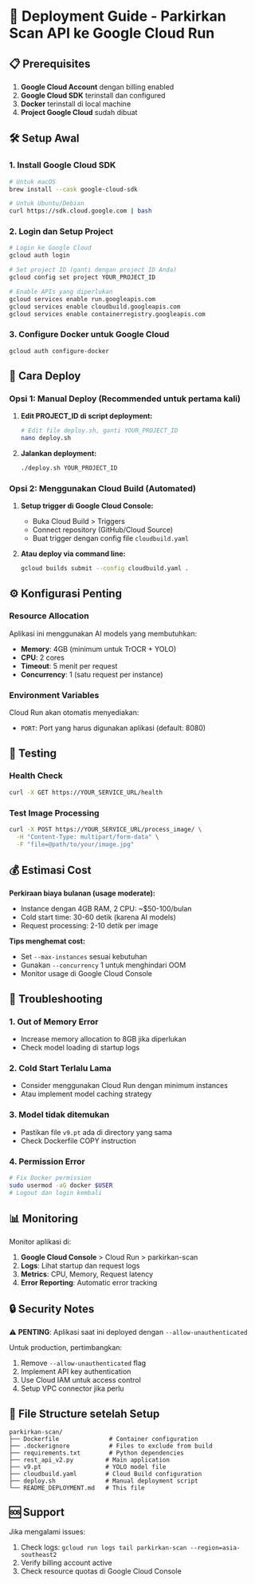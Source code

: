 # 🚀 Deployment Guide - Parkirkan Scan API ke Google Cloud Run

## 📋 Prerequisites

1. **Google Cloud Account** dengan billing enabled
2. **Google Cloud SDK** terinstall dan configured
3. **Docker** terinstall di local machine
4. **Project Google Cloud** sudah dibuat

## 🛠️ Setup Awal

### 1. Install Google Cloud SDK
```bash
# Untuk macOS
brew install --cask google-cloud-sdk

# Untuk Ubuntu/Debian
curl https://sdk.cloud.google.com | bash
```

### 2. Login dan Setup Project
```bash
# Login ke Google Cloud
gcloud auth login

# Set project ID (ganti dengan project ID Anda)
gcloud config set project YOUR_PROJECT_ID

# Enable APIs yang diperlukan
gcloud services enable run.googleapis.com
gcloud services enable cloudbuild.googleapis.com
gcloud services enable containerregistry.googleapis.com
```

### 3. Configure Docker untuk Google Cloud
```bash
gcloud auth configure-docker
```

## 🚀 Cara Deploy

### Opsi 1: Manual Deploy (Recommended untuk pertama kali)

1. **Edit PROJECT_ID di script deployment:**
   ```bash
   # Edit file deploy.sh, ganti YOUR_PROJECT_ID
   nano deploy.sh
   ```

2. **Jalankan deployment:**
   ```bash
   ./deploy.sh YOUR_PROJECT_ID
   ```

### Opsi 2: Menggunakan Cloud Build (Automated)

1. **Setup trigger di Google Cloud Console:**
   - Buka Cloud Build > Triggers
   - Connect repository (GitHub/Cloud Source)
   - Buat trigger dengan config file `cloudbuild.yaml`

2. **Atau deploy via command line:**
   ```bash
   gcloud builds submit --config cloudbuild.yaml .
   ```

## ⚙️ Konfigurasi Penting

### Resource Allocation
Aplikasi ini menggunakan AI models yang membutuhkan:
- **Memory**: 4GB (minimum untuk TrOCR + YOLO)
- **CPU**: 2 cores
- **Timeout**: 5 menit per request
- **Concurrency**: 1 (satu request per instance)

### Environment Variables
Cloud Run akan otomatis menyediakan:
- `PORT`: Port yang harus digunakan aplikasi (default: 8080)

## 🧪 Testing

### Health Check
```bash
curl -X GET https://YOUR_SERVICE_URL/health
```

### Test Image Processing
```bash
curl -X POST https://YOUR_SERVICE_URL/process_image/ \
  -H "Content-Type: multipart/form-data" \
  -F "file=@path/to/your/image.jpg"
```

## 💰 Estimasi Cost

**Perkiraan biaya bulanan (usage moderate):**
- Instance dengan 4GB RAM, 2 CPU: ~$50-100/bulan
- Cold start time: 30-60 detik (karena AI models)
- Request processing: 2-10 detik per image

**Tips menghemat cost:**
- Set `--max-instances` sesuai kebutuhan
- Gunakan `--concurrency` 1 untuk menghindari OOM
- Monitor usage di Google Cloud Console

## 🔧 Troubleshooting

### 1. Out of Memory Error
- Increase memory allocation to 8GB jika diperlukan
- Check model loading di startup logs

### 2. Cold Start Terlalu Lama
- Consider menggunakan Cloud Run dengan minimum instances
- Atau implement model caching strategy

### 3. Model tidak ditemukan
- Pastikan file `v9.pt` ada di directory yang sama
- Check Dockerfile COPY instruction

### 4. Permission Error
```bash
# Fix Docker permission
sudo usermod -aG docker $USER
# Logout dan login kembali
```

## 📊 Monitoring

Monitor aplikasi di:
1. **Google Cloud Console** > Cloud Run > parkirkan-scan
2. **Logs**: Lihat startup dan request logs
3. **Metrics**: CPU, Memory, Request latency
4. **Error Reporting**: Automatic error tracking

## 🔒 Security Notes

⚠️ **PENTING**: Aplikasi saat ini deployed dengan `--allow-unauthenticated`

Untuk production, pertimbangkan:
1. Remove `--allow-unauthenticated` flag
2. Implement API key authentication  
3. Use Cloud IAM untuk access control
4. Setup VPC connector jika perlu

## 📁 File Structure setelah Setup

```
parkirkan-scan/
├── Dockerfile              # Container configuration
├── .dockerignore           # Files to exclude from build
├── requirements.txt        # Python dependencies
├── rest_api_v2.py         # Main application
├── v9.pt                  # YOLO model file
├── cloudbuild.yaml        # Cloud Build configuration
├── deploy.sh              # Manual deployment script
└── README_DEPLOYMENT.md   # This file
```

## 🆘 Support

Jika mengalami issues:
1. Check logs: `gcloud run logs tail parkirkan-scan --region=asia-southeast2`
2. Verify billing account active
3. Check resource quotas di Google Cloud Console 